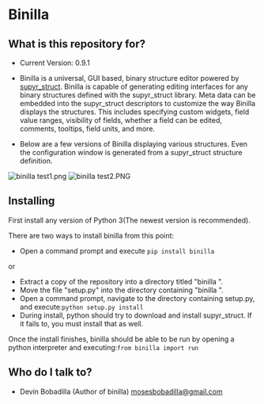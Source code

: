 # Binilla

## What is this repository for?

* Current Version: 0.9.1

* Binilla is a universal, GUI based, binary structure editor powered by [supyr_struct](https://bitbucket.org/Moses_of_Egypt/supyr_struct). Binilla is capable of generating editing interfaces for any binary structures defined with the supyr_struct library. Meta data can be embedded into the supyr_struct descriptors to customize the way Binilla displays the structures. This includes specifying custom widgets, field value ranges, visibility of fields, whether a field can be edited, comments, tooltips, field units, and more.

* Below are a few versions of Binilla displaying various structures. Even the configuration window is generated from a supyr_struct structure definition.

![binilla test1.png](https://bitbucket.org/repo/4xyAzp/images/1451182705-binilla%20test1.png)
![binilla test2.PNG](https://bitbucket.org/repo/4xyAzp/images/2229544774-binilla%20test2.PNG)

## Installing

First install any version of Python 3(The newest version is recommended).

There are two ways to install binilla from this point:

*    Open a command prompt and execute ```pip install binilla ```

or

*    Extract a copy of the repository into a directory titled "binilla ".
*    Move the file "setup.py" into the directory containing "binilla ".
*    Open a command prompt, navigate to the directory containing setup.py, and execute:```python setup.py install```
*    During install, python should try to download and install supyr_struct. If it fails to, you must install that as well.

Once the install finishes, binilla should be able to be run by opening a python interpreter and executing:```from binilla import run```

## Who do I talk to?

* Devin Bobadilla (Author of binilla) mosesbobadilla@gmail.com